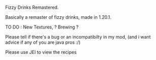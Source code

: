 Fizzy Drinks Remastered.

Basically a remaster of fizzy drinks, made in 1.20.1.

TO DO : 
New Textures,
? Brewing ?

Please tell if there's a bug or an incompatibilty in my mod, (and i want advice if any of you are java pros :/)

Please use JEI to view the recipes
